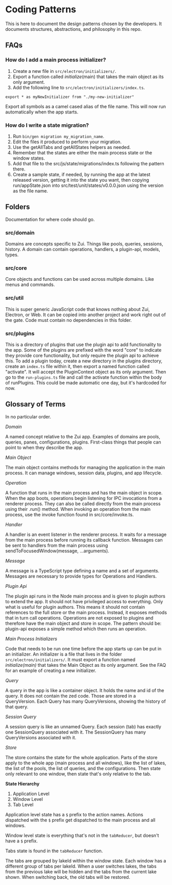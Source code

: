 # Coding Patterns

This is here to document the design patterns chosen by the developers. It documents structures, abstractions, and philosophy in this repo.

## FAQs

### How do I add a main process initializer?

1. Create a new file in `src/electron/initializers/`.
2. Export a function called _initialize_(main) that takes the main object as its only argument.
3. Add the following line to `src/electron/initializers/index.ts`.

```
export * as myNewInitializer from "./my-new-initializer"
```

Export all symbols as a camel cased alias of the file name. This will now run automatically when the app starts.

### How do I write a state migration?

1. Run `bin/gen migration my_migration_name`.
2. Edit the files it produced to perform your migration.
3. Use the getAllTabs and getAllStates helpers as needed.
4. Remember that the states are either the main process state or the window states.
5. Add that file to the src/js/state/migrations/index.ts following the pattern there.
6. Create a sample state, if needed, by running the app at the latest released version, getting it into the state you want, then copying run/appState.json into src/test/unit/states/v0.0.0.json using the version as the file name.

## Folders

Documentation for where code should go.

### src/domain

Domains are concepts specific to Zui. Things like pools, queries, sessions, history. A domain can contain operations, handlers, a plugin-api, models, types.

### src/core

Core objects and functions can be used across multiple domains. Like menus and commands.

### src/util

This is super generic JavaScript code that knows nothing about Zui, Electron, or Web. It can be copied into another project and work right out of the gate. Code must contain no dependencies in this folder.

### src/plugins

This is a directory of plugins that use the plugin api to add functionality to the app. Some of the plugins are prefixed with the word "core" to indicate they provide core functionality, but only require the plugin api to achieve this. To add a plugin today, create a new directory in the plugins directory, create an `index.ts` file within it, then export a named function called "activate". It will accept the PluginContext object as its only argument. Then go to the `run-plugins.ts` file and call the activate function within the body of runPlugins. This could be made automatic one day, but it's hardcoded for now.

## Glossary of Terms

In no particular order.

_Domain_

A named concept relative to the Zui app. Examples of domains are pools, queries, panes, configurations, plugins. First-class things that people can point to when they describe the app.

_Main Object_

The main object contains methods for managing the application in the main process. It can manage windows, session data, plugins, and app lifecycle.

_Operation_

A function that runs in the main process and has the main object in scope. When the app boots, operations begin listening for IPC invocations from a renderer process. They can also be called directly from the main process using their .run() method. When invoking an operation from the main process, use the invoke function found in src/core/invoke.ts.

_Handler_

A handler is an event listener in the renderer process. It waits for a message from the main process before running its callback function. Messages can be sent to handlers from the main process using sendToFocusedWindow(message, ...arguments).

_Message_

A message is a TypeScript type defining a name and a set of arguments. Messages are necessary to provide types for Operations and Handlers.

_Plugin Api_

The plugin api runs in the Node main process and is given to plugin authors to extend the app. It should not have privileged access to everything. Only what is useful for plugin authors. This means it should not contain references to the full store or the main process. Instead, it exposes methods that in turn call operations. Operations are not exposed to plugins and therefore have the main object and store in scope. The pattern should be: plugin-api exposes a simple method which then runs an operation.

_Main Process Initializers_

Code that needs to be run one time before the app starts up can be put in an initializer. An initializer is a file that lives in the folder `src/electron/initializers/`. It must export a function named _initialize(main)_ that takes the Main Object as its only argument. See the FAQ for an example of creating a new initializer.

_Query_

A query in the app is like a container object. It holds the name and id of the query. It does not contain the zed code. Those are stored in a QueryVersion. Each Query has many QueryVersions, showing the history of that query.

_Session Query_

A session query is like an unnamed Query. Each session (tab) has exactly one SessionQuery associated with it. The SessionQuery has many QueryVersions associated with it.

_Store_

The store contains the state for the whole application. Parts of the store apply to the whole app (main process and all windows), like the list of lakes, the list of the pools, the list of queries, and the configurations. Then state only relevant to one window, then state that's only relative to the tab.

**State Hierarchy**

1. Application Level
2. Window Level
3. Tab Level

Application level state has a `$` prefix to the action names. Actions dispatched with the `$` prefix get dispatched to the main process and all windows.

Window level state is everything that's not in the `tabReducer`, but doesn't have a `$` prefix.

Tabs state is found in the `tabReducer` function.

The tabs are grouped by lakeId within the window state. Each window has a different group of tabs per lakeId. When a user switches lakes, the tabs from the previous lake will be hidden and the tabs from the current lake shown. When switching back, the old tabs will be restored.
